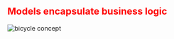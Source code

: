 <h2 style="color:red">Models encapsulate business logic</h2>

![bicycle concept](/images/bicycle-design.jpg)
